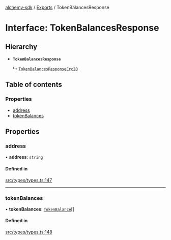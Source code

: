 [alchemy-sdk](../README.md) / [Exports](../modules.md) / TokenBalancesResponse

# Interface: TokenBalancesResponse

## Hierarchy

- **`TokenBalancesResponse`**

  ↳ [`TokenBalancesResponseErc20`](TokenBalancesResponseErc20.md)

## Table of contents

### Properties

- [address](TokenBalancesResponse.md#address)
- [tokenBalances](TokenBalancesResponse.md#tokenbalances)

## Properties

### address

• **address**: `string`

#### Defined in

[src/types/types.ts:147](https://github.com/alchemyplatform/alchemy-sdk-js/blob/aeb51c8/src/types/types.ts#L147)

___

### tokenBalances

• **tokenBalances**: [`TokenBalance`](../modules.md#tokenbalance)[]

#### Defined in

[src/types/types.ts:148](https://github.com/alchemyplatform/alchemy-sdk-js/blob/aeb51c8/src/types/types.ts#L148)
